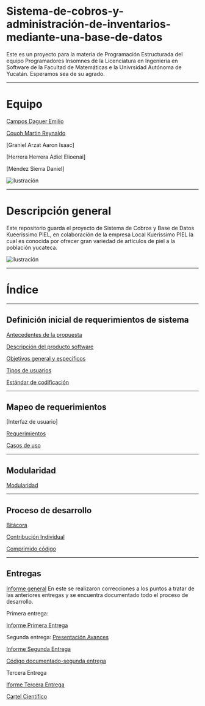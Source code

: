 # Sistema-de-cobros-y-administración-de-inventarios-mediante-una-base-de-datos

 Este es un proyecto para la materia de Programación Estructurada del equipo Programadores Insomnes de la Licenciatura en Ingeniería en Software de la Facultad de Matemáticas e la Univrsidad Autónoma de Yucatán. Esperamos sea de su agrado.
_______________________________________________________________________________________________________________________________________________________________________
# Equipo

[Campos Daguer Emilio](https://github.com/Emcamdag)

[Couoh Martin Reynaldo](https://github.com/ReynaldoCoMa)

[Graniel Arzat Aaron Isaac]

[Herrera Herrera Adiel Elioenai]

[Méndez Sierra Daniel]

![ilustración](https://github.com/Emcamdag/Base-de-datos-Kuerissimo-PIEL/blob/main/Documentos/Fases/Insomnes.jpeg)

_______________________________________________________________________________________________________________________________________________________________________
# Descripción general

Este repositorio guarda el proyecto de Sistema de Cobros y Base de Datos Kueerissimo PIEL, en colaboración de la empresa Local Kuerissimo PIEL la cual es conocida por ofrecer gran variedad de artículos de piel a la población yucateca.

![ilustración](https://github.com/Emcamdag/Base-de-datos-Kuerissimo-PIEL/blob/main/Documentos/Fases/kueri.jpg)
_______________________________________________________________________________________________________________________________________________________________________
# Índice

_______________________________________________________________________________________________________________________________________________________________________

## Definición inicial de requerimientos de sistema
[Antecedentes de la propuesta](https://github.com/Emcamdag/Base-de-datos-Kuerissimo-PIEL/blob/main/Documentos/Fases/Antecedentes.md)

[Descripción del producto software](https://github.com/Emcamdag/Base-de-datos-Kuerissimo-PIEL/blob/main/Documentos/Fases/Descripcion_software.md)

[Objetivos general y específicos](https://github.com/Emcamdag/Base-de-datos-Kuerissimo-PIEL/blob/main/Documentos/Fases/Objetivos.md)

[Tipos de usuarios](https://github.com/Emcamdag/Base-de-datos-Kuerissimo-PIEL/blob/main/Documentos/Fases/Usuarios.md)

[Estándar de codificación](https://github.com/Emcamdag/Base-de-datos-Kuerissimo-PIEL/blob/main/Documentos/Fases/Estandar.md)
_______________________________________________________________________________________________________________________________________________________________________

## Mapeo de requerimientos

[Interfaz de usuario]

[Requerimientos](https://github.com/Emcamdag/Base-de-datos-Kuerissimo-PIEL/blob/main/Documentos/Fases/Requerimientos.pdf)

[Casos de uso](https://github.com/Emcamdag/Base-de-datos-Kuerissimo-PIEL/blob/main/Documentos/Fases/Casos%20de%20uso.pdf)

_______________________________________________________________________________________________________________________________________________________________________
## Modularidad

[Modularidad](https://github.com/Emcamdag/Base-de-datos-Kuerissimo-PIEL/blob/main/Documentos/Fases/Modularidad.pdf)
_______________________________________________________________________________________________________________________________________________________________________
## Proceso de desarrollo

[Bitácora](https://alumnosuady-my.sharepoint.com/:w:/g/personal/a21216378_alumnos_uady_mx/Eax8mF9jaJpLugoQbdWZ_uABq0CyhVtgCJHGMotbFN5zOA?e=pbqcyP)

[Contribución Individual](https://github.com/Emcamdag/Base-de-datos-Kuerissimo-PIEL/blob/main/Documentos/Fases/Métrica%20de%20contribución-%20Programadores%20Insomnes.xlsx)


[Comprimido código]()
______________________________________________________________________________________________________________________________________________________________________
## Entregas
[Informe general]()
En este se realizaron correcciones a los puntos a tratar de las anteriores entregas y se encuentra documentado todo el proceso de desarrollo.

Primera entrega: 

[Informe Primera Entrega](https://github.com/Emcamdag/Sistema-de-cobro-e-Inventarios-Insomnes/blob/main/Documentos/Fases/Propesta_ProgramadoresInsomnes%20(2).pdf)

Segunda entrega:
[Presentación Avances](https://github.com/Emcamdag/Sistema-de-cobro-e-Inventarios-Insomnes/blob/main/Documentos/Fases/Avances_Programadores%20Insomnes.pptx)

[Informe Segunda Entrega](https://github.com/Emcamdag/Sistema-de-cobro-e-Inventarios-Insomnes/blob/main/Documentos/Fases/AvancesProyecto_ProgramadoresInsomnes.pdf)

[Código documentado-segunda entrega](https://github.com/Emcamdag/Sistema-de-cobro-Kuerissimo-PIEL/blob/main/Documentos/Fases/GUI_2.c)

Tercera Entrega

[Iforme Tercera Entrega]()

[Cartel Científico](https://www.canva.com/design/DAFAzz69ZZw/tbETnFy8roJ4bIh3ztmDHg/view?utm_content=DAFAzz69ZZw&utm_campaign=designshare&utm_medium=link2&utm_source=sharebutton)
